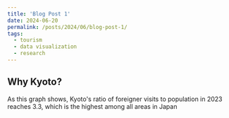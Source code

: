 ```yaml
---
title: 'Blog Post 1'
date: 2024-06-20
permalink: /posts/2024/06/blog-post-1/
tags:
  - tourism
  - data visualization
  - research
---
```

## Why Kyoto?

<div class="flourish-embed flourish-map" data-src="visualisation/18403177"><script src="https://public.flourish.studio/resources/embed.js"></script></div>

As this graph shows, Kyoto's ratio of foreigner visits to population in 2023 reaches 3.3, which is the highest among all areas in Japan
